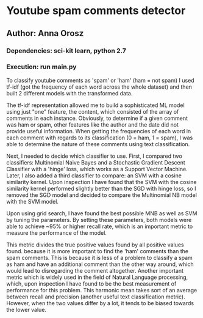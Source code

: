 # Youtube spam comments detector

## Author: Anna Orosz

### Dependencies: sci-kit learn, python 2.7
### Execution: run main.py

To classify youtube comments as 'spam' or 'ham' (ham = not spam) I used tf-idf (got the frequency of each word
across the whole dataset) and then built 2 different models with the transformed data.

The tf-idf representation allowed me to build a sophisticated ML model using just "one" feature, the content,
which consisted of the array of comments in each instance.
Obviously, to determine if a given comment was ham or spam, other features like the author and the date did not provide
useful information. When getting the frequencies of each word in each comment with regards to its classification
(0 = ham, 1 = spam), I was able to determine the nature of these comments using text classification.

Next, I needed to decide which classifier to use. First, I compared two classifiers: Multinomial Naive Bayes and a
Stochastic Gradient Descent Classifier with a 'hinge' loss, which works as a Support Vector Machine.
Later, I also added a third classifier to compare: an SVM with a cosine similarity kernel. Upon inspection I have found
that the SVM with the cosine similarity kernel performed slightly better than the SGD with hinge loss, so I
removed the SGD model and decided to compare the Multinomial NB model with the SVM model.

Upon using grid search, I have found the best possible MNB as well as SVM by tuning the parameters.
By setting these parameters, both models were able to achieve ~95% or higher recall rate, which is an important
metric to measure the performance of the model.

This metric divides the true positive values found by all positive values found.
because it is more important to find the 'ham' comments than the spam comments. This is because it is less of
a problem to classify a spam as ham and have an additional comment than the other way around, which would lead
to disregarding the comment altogether.
Another important metric which is widely used in the field of Natural Language processing, which, upon inspection
I have found to be the best measurement of performance for this problem. This harmonic mean takes sort of an average
between recall and precision (another useful text classification metric). However, when the two values differ by
a lot, it tends to be biased towards the lower value.


